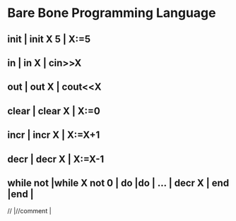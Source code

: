 # Bare Bone Programming Language

init <variable> <value>  | init X 5     | X:=5
-------------------------------------------------
in <variable>            | in X         | cin>>X
-------------------------------------------------
out <variable>           | out X        | cout<<X
-------------------------------------------------
clear <variable>         | clear X      | X:=0
-------------------------------------------------
incr <variable>          | incr X       | X:=X+1
-------------------------------------------------
decr <variable>          | decr X       | X:=X-1
-------------------------------------------------
while <variable> not     |while X not 0 |
<value> do               |do            |
	...					 |  decr X      |
end						 |end           |
-------------------------------------------------
//                       |//comment     |
